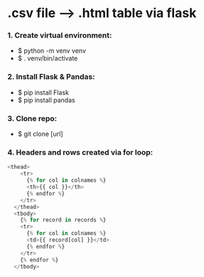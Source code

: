 # .csv file --> .html table via flask

### 1. Create virtual environment:
* $ python -m venv venv
* $ . venv/bin/activate

### 2. Install Flask & Pandas:
* $ pip install Flask
* $ pip install pandas

### 3. Clone repo:
* $ git clone [url]

### 4. Headers and rows created via for loop:

```Python
<thead>
    <tr>
      {% for col in colnames %}
      <th>{{ col }}</th>
      {% endfor %}
    </tr>
  </thead>
  <tbody>
    {% for record in records %}
    <tr>
      {% for col in colnames %}
      <td>{{ record[col] }}</td>
      {% endfor %}
    </tr>
    {% endfor %}
  </tbody>
```
